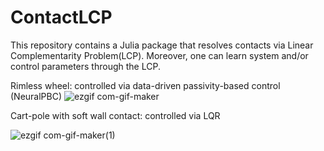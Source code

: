 # ContactLCP
This repository contains a Julia package that resolves contacts via Linear Complementarity Problem(LCP). Moreover, one can learn system and/or control parameters through the LCP. 

Rimless wheel: controlled via data-driven passivity-based control (NeuralPBC)
![ezgif com-gif-maker](https://user-images.githubusercontent.com/36546726/197265071-11888428-06d2-49e2-b9de-3aca88f47fed.gif)

Cart-pole with soft wall contact: controlled via LQR

![ezgif com-gif-maker(1)](https://user-images.githubusercontent.com/36546726/203182031-972f14d3-be52-440b-9b0e-7909e83a93ab.gif)
